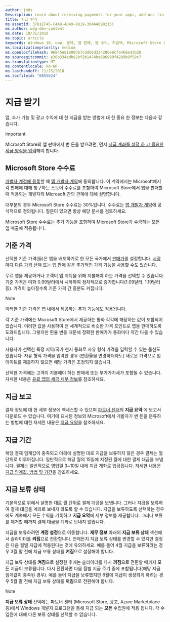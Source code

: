 ```yaml
---
author: jnHs
Description: Learn about receiving payments for your apps, add-ons (in-app products), and advertising earnings.
title: 지급 받기
ms.assetid: 37D1EF45-C4A8-4849-8819-3D4A4898215C
ms.author: wdg-dev-content
ms.date: 10/31/2018
ms.topic: article
keywords: Windows 10, uwp, 결제, 앱 판매, 앱 수익, 지급액, Microsoft Store 요금, 지급 보류, 백분율
ms.localizationpriority: medium
ms.openlocfilehash: 96845e81b093b7cddb6d334286e9cfa468a43b28
ms.sourcegitcommit: e38b334edb82bf2b1474ba686990f4299b8f59c7
ms.translationtype: MT
ms.contentlocale: ko-KR
ms.lasthandoff: 11/15/2018
ms.locfileid: "6855624"
---
```

# <a name="getting-paid"></a>지급 받기
앱, 추가 기능 및 광고 수익에 대 한 지급을 받는 방법에 대 한 중요 한 정보는 다음과 같습니다.

> [!IMPORTANT]
> Microsoft Store의 앱 판매에서 번 돈을 받으려면, 먼저 [지급 계좌를 설정 하 고 필요한 세금 양식을 입력](setting-up-your-payout-account-and-tax-forms.md)해야 합니다.

## <a name="store-fee"></a>Microsoft Store 수수료

[개발자 계정에 등록](http://go.microsoft.com/fwlink/p/?LinkID=615100)할 때 [앱 개발자 계약](https://docs.microsoft.com/legal/windows/agreements/app-developer-agreement)에 동의합니다. 이 계약에서는 Microsoft에서 각 판매에 대해 청구하는 스토어 수수료를 포함하여 Microsoft Store에서 앱을 판매할 때 적용되는 개발자와 Microsoft 간의 관계에 대해 설명합니다.

대부분의 경우 Microsoft Store 수수료는 30%입니다. 수수료는 [앱 개발자 계약](https://docs.microsoft.com/legal/windows/agreements/app-developer-agreement)에 공식적으로 정의됩니다. 질문이 있으면 항상 해당 문서를 검토하세요.

Microsoft Store 수수료는 추가 기능을 포함하여 Microsoft Store가 수금하는 모든 앱 매출에 적용됩니다.


## <a name="price-tiers"></a>기준 가격

선택한 기준 가격(들)은 앱을 배포하기로 한 모든 국가에서 [판매가](set-and-schedule-app-pricing.md#base-price)를 설정합니다. [시장마다 다른 가격 선택](set-and-schedule-app-pricing.md#override-base-price-for-specific-markets) 또는 [앱 판매](put-apps-and-add-ons-on-sale.md) 같은 추가적인 가격 기능을 사용할 수도 있습니다.

무료 앱을 제공하거나 고객이 앱 취득을 위해 지불해야 하는 가격을 선택할 수 있습니다. 기준 가격은 미화 0.99달러에서 시작하여 점차적으로 증가합니다(1.09달러, 1.19달러 등). 가격이 높아질수록 기준 가격 간 증분도 커집니다.

> [!NOTE] 
> 이러한 기준 가격은 앱 내에서 제공하는 추가 기능에도 적용됩니다.

각 기준 가격에는 Microsoft Store에서 제공하는 통화 각각에 해당하는 값이 포함되어 있습니다. 이러한 값을 사용하여 전 세계적으로 비슷한 가격 포인트로 앱을 판매하도록 도와드립니다. 그렇지만 환율 변동 때문에 정확한 판매가가 통화마다 약간 다를 수 있습니다.

사용자가 선택한 특정 지역/국가 현지 통화로 자유 형식 가격을 입력할 수 있는 옵션도 있습니다. 자유 형식 가격을 입력한 경우 (변환율을 변경하더라도) 새로운 가격으로 업데이트를 제출하지 않으면 해당 가격은 조정되지 않습니다. 

선택한 가격에는 고객이 지불해야 하는 판매세 또는 부가가치세가 포함될 수 있습니다. 자세한 내용은 [유료 앱의 세금 세부 정보](tax-details-for-paid-apps.md)를 참조하세요.


## <a name="payout-reporting"></a>지급 보고

결제 정보에 대 한 세부 정보에 액세스할 수 있으며 [파트너 센터](https://partner.microsoft.com/dashboard)의 **지급 요약** 에 보고서 다운로드 수 있습니다. 여기에 표시된 정보와 Microsoft에서 개발자가 번 돈을 분류하는 방법에 대한 자세한 내용은 [지급 요약](payout-summary.md)을 참조하세요.


## <a name="payout-timeframe"></a>지급 기간

해당 결제 임계값이 충족되고 아래에 설명된 대로 지급을 보류하지 않은 경우 결제는 월 단위로 이루어집니다. 일반적으로 해당 월의 15일에 지정된 월에 대한 결제 대금을 보냅니다. 결제는 일반적으로 영업일 3~10일 내에 지급 계좌로 입금됩니다. 자세한 내용은 [지급 임계값, 방법 및 기간](payment-thresholds-methods-and-timeframes.md)을 참조하세요.


##  <a name="payout-hold-status"></a>지급 보류 상태

기본적으로 위에서 설명한 대로 월 단위로 결제 대금을 보냅니다. 그러나 지급을 보류하여 결제 대금을 계좌로 보내지 않도록 할 수 있습니다. 지급을 보류하도록 선택하는 경우에도 계속해서 모든 수익을 기록하고 **지급 요약**에 세부 정보를 제공합니다. 그러나 보류를 제거할 때까지 결제 대금을 계좌로 보내지 않습니다. 

지급을 보류하려면 **계정 설정**으로 이동합니다. **재무 정보** 아래의 **지급 보류 상태** 섹션에서 슬라이더를 **켜짐**으로 전환합니다. 언제든지 지급 보류 상태를 변경할 수 있지만 결정은 다음 월별 지급에 적용된다는 것에 유의하세요. 예를 들어 4월 지급을 보류하려는 경우 3월 말 전에 지급 보류 상태를 **켜짐**으로 설정해야 합니다.

지급 보류 상태를 **켜짐**으로 설정한 후에는 슬라이더를 다시 **꺼짐**으로 전환할 때까지 모든 지급이 보류됩니다. 다시 전환하면 다음 월별 지급 주기 중에 포함됩니다(해당 지급 임계값이 충족된 경우). 예를 들어 지급을 보류했지만 6월에 지급이 생성되게 하려는 경우 5월 말 전에 지급 보류 상태를 **꺼짐**으로 전환해야 합니다.

> [!NOTE]
> **지급 보류 상태** 선택에는 파트너 센터 (Microsoft Store, 광고, Azure Marketplace 등)에서 Windows 개발자 프로그램을 통해 지급 되는 **모든** 수입원에 적용 됩니다. 각 수입원에 대해 다른 보류 상태를 선택할 수 없습니다.


 

 




